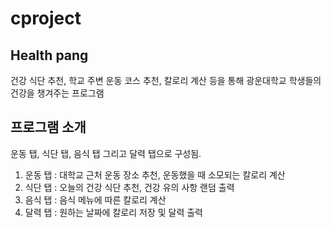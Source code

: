 # cproject

## Health pang 
건강 식단 추천, 학교 주변 운동 코스 추천, 칼로리 계산 등을 통해 광운대학교 학생들의 건강을 챙겨주는 프로그램

## 프로그램 소개
운동 탭, 식단 탭, 음식 탭 그리고 달력 탭으로 구성됨.
1. 운동 탭 : 대학교 근처 운동 장소 추천, 운동했을 때 소모되는 칼로리 계산
2. 식단 탭 : 오늘의 건강 식단 추천, 건강 유의 사항 랜덤 출력
3. 음식 탭 : 음식 메뉴에 따른 칼로리 계산
4. 달력 탭 : 원하는 날짜에 칼로리 저장 및 달력 출력
